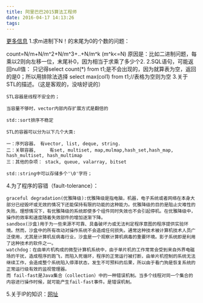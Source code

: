 ```yaml
---
title: 阿里巴巴2015算法工程师
date: 2016-04-17 14:13:26
tags:
---
```

[更多信息](http://blog.csdn.net/u013630349/article/details/47056741)
1.求m进制下N！的末尾为0的个数的问题：

count=N/m+N/m^2+N/m^3+..+N/m^k         (m^k<=N)
原因是：比如二进制问题，每乘以2则向左移一位，末尾补0，因为相当于求乘了多少个2.
2.SQL语句，可能返回null值：
只记得select count(*) from t1;是不会出现的，因为就算表为空，返回的是0；所以用排除法选择
select max(col1) from t1;//表格为空则为空
3.关于STL的描述。（这是客观的，没啥好说的）
```
STL容器是线程不安全的；
```
```
当容量不够时，vector内部内存扩展方式是翻倍的
```
```
std::sort排序不稳定
```
```
STL的容器可以分为以下几个大类: 

一：序列容器，　有vector, list, deque, string.
二：关联容器,     有set, multiset, map,mulmap,hash_set,hash_map, hash_multiset, hash_multimap
三：其他的杂项： stack, queue, valarray, bitset
```
```
std::string中可以存储多个'\0'字符；
```
4.为了程序的容错（fault-tolerance）：
```
graceful degradation(优雅降级):优雅降级是指电脑，机器，电子系统或者网络在本身大部分已经毁坏或无效的情况下还能保持有限的功能的这种能力。优雅降级的目的是阻止灾难性的失败。理想情况下，有优雅降级的系统即使多个组件同时失效也不会引起停机。在优雅降级中，操作的效率和速度随着失效部件的增加逐渐下降。
sandbox(沙盒)用于为一些来源不可靠、具备破坏力或无法判定程序意图的程序提供实验环境。然而，沙盒中的所有改动对操作系统不会造成任何损失。通常这种技术被计算机技术人员广泛使用，尤其是计算机反病毒行业，沙盒是一个观察计算机病毒的重要环境。影子系统即是利用了这种技术的软件之一。
watchdog：在由单片机构成的微型计算机系统中，由于单片机的工作常常会受到来自外界电磁场的干扰，造成程序的跑飞，而陷入死循环，程序的正常运行被打断，由单片机控制的系统无法继续工作，会造成整个系统陷入停滞状态，发生不可预料的后果，所以由于看门狗是恢复系统的正常运行级有效的监视管理器。
而 fail-fast是Java集合（collection）中的一种错误机制。当多个线程对同一个集合的内容进行操作时候，就可能产生fail-fast事件。是错误机制。
```
5.关于IP的知识：[网址](http://blog.csdn.net/u013630349/article/details/47837211)